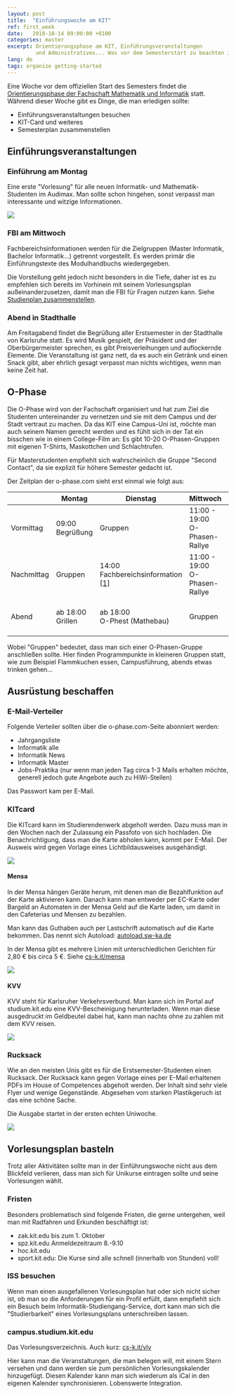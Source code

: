 ```yaml
---
layout: post
title:  "Einführungswoche am KIT"
ref: first_week
date:   2018-10-14 09:00:00 +0100
categories: master
excerpt: Orientierungsphase am KIT, Einführungsveranstaltungen
         und Administratives... Was vor dem Semesterstart zu beachten ist
lang: de
tags: organize getting-started
---
```


Eine Woche vor dem offiziellen Start des Semesters findet die [Orientierungsphase der Fachschaft Mathematik und Informatik](http://o-phase.com) statt.
Während dieser Woche gibt es Dinge, die man erledigen sollte:

 - Einführungsveranstaltungen besuchen
 - KIT-Card und weiteres
 - Semesterplan zusammenstellen

## Einführungsveranstaltungen

### Einführung am Montag

Eine erste "Vorlesung" für alle neuen Informatik- und Mathematik-Studenten im Audimax. Man sollte schon hingehen, sonst verpasst man
interessante und witzige Informationen.

![](/assets/images/audimax.jpg)

### FBI am Mittwoch

Fachbereichsinformationen werden für die Zielgruppen (Master Informatik, Bachelor Informatik...) getrennt vorgestellt.
Es werden primär die Einführungstexte des Modulhandbuchs wiedergegeben.

Die Vorstellung geht jedoch nicht besonders in die Tiefe, daher ist es
zu empfehlen sich bereits im Vorhinein mit seinem Vorlesungsplan
außeinanderzusetzen, damit man die FBI für Fragen nutzen kann.
Siehe [Studienplan zusammenstellen](/master/Studienplan-zusammenstellen.html).

### Abend in Stadthalle

Am Freitagabend findet die Begrüßung aller Erstsemester in der Stadthalle von Karlsruhe statt. Es wird Musik gespielt, der Präsident und der Oberbürgermeister sprechen, es gibt Preisverleihungen und auflockernde Elemente.
Die Veranstaltung ist ganz nett, da es auch ein Getränk und einen Snack gibt, aber ehrlich gesagt verpasst man nichts wichtiges, wenn man keine Zeit hat.


## O-Phase

Die O-Phase wird von der Fachschaft organisiert und hat zum Ziel die Studenten untereinander zu vernetzen und sie mit dem Campus und der Stadt vertraut zu machen.
Da das KIT eine Campus-Uni ist, möchte man auch seinem Namen gerecht werden und es fühlt sich in der Tat ein bisschen wie in einem College-Film an: Es gibt 10-20 O-Phasen-Gruppen mit eigenen T-Shirts, Maskottchen und Schlachtrufen.

Für Masterstudenten empfiehlt sich wahrscheinlich die Gruppe "Second Contact", da sie explizit für höhere Semester gedacht ist.

Der Zeitplan der o-phase.com sieht erst einmal wie folgt aus:

<table>
<thead>
<tr>
<th></th>
<th>Montag</th>
<th>Dienstag</th>
<th>Mittwoch</th>
<th>Donnerstag</th>
<th>Freitag</th>
<th>Samstag</th>
<th>Sonntag</th>
<th>Montag</th>
</tr>
</thead>

<tbody>
<tr>
<td>Vormittag</td>
<td>09:00 <br> Begrüßung</td>
<td>Gruppen</td>
<td>11:00 - 19:00 <br> O-Phasen-Rallye</td>
<td>Gruppen</td>
<td>11:30 <br>Abschlussveranstaltung <br> <a href="https://www.kithub.de/map/2291">Benz-HS (HMU)</a></td>
<td>10:00<br>Mädelsbrunch<br> (Mathebau)</td>
<td>Schlafen</td>
<td>Vorlesungen</td>
</tr>

<tr>
<td>Nachmittag</td>
<td>Gruppen</td>
<td>14:00 <br> Fachbereichsinformation <a href="#hörsäle-fachbereichsinformation">[1]</a></td>
<td>11:00 - 19:00 <br> O-Phasen-Rallye</td>
<td>13:30 - 17:30 <br>O-Lympia (Forum)</td>
<td>Gruppen</td>
<td></td>
<td>Schlafen</td>
<td>Vorlesungen</td>
</tr>

<tr>
<td>Abend</td>
<td>ab 18:00 <br>Grillen</td>
<td>ab 18:00 <br> O-Phest (Mathebau)</td>
<td>Gruppen</td>
<td>Gruppen</td>
<td>Gruppen</td>
<td>20:00 <br> Kinofilm</td>
<td>Schlafen</td>
<td>19:00<br>Master-Stammtisch<br> (Stövchen)</td>
</tr>
</tbody>
</table>

Wobei "Gruppen" bedeutet, dass man sich einer O-Phasen-Gruppe anschließen
sollte. Hier finden Programmpunkte in kleineren Gruppen statt, wie zum Beispiel Flammkuchen essen, Campusführung, abends etwas trinken gehen...

## Ausrüstung beschaffen

### E-Mail-Verteiler

Folgende Verteiler sollten über die o-phase.com-Seite abonniert werden:

 - Jahrgangsliste
 - Informatik alle
 - Informatik News
 - Informatik Master
 - Jobs-Praktika (nur wenn man jeden Tag circa 1-3 Mails erhalten möchte, generell jedoch gute Angebote auch zu HiWi-Stellen)

 Das Passwort kam per E-Mail.

###  KITcard

Die KITcard kann im Studierendenwerk abgeholt werden. Dazu muss man in den Wochen nach der Zulassung ein Passfoto von sich hochladen. Die Benachrichtigung, dass man die Karte abholen kann, kommt per E-Mail. Der Ausweis wird gegen Vorlage eines Lichtbildausweises ausgehändigt.

![](/assets/images/studierendenwerk.png)

#### Mensa

In der Mensa hängen Geräte herum, mit denen man die Bezahlfunktion auf der Karte aktivieren kann. Danach kann man entweder per EC-Karte oder Bargeld an Automaten in der Mensa Geld auf die Karte laden, um damit in den Cafeterias und Mensen zu bezahlen.

Man kann das Guthaben auch per Lastschrift automatisch auf die Karte bekommen. Das nennt sich Autoload: [autoload.sw-ka.de](autoload.sw-ka.de)

 In der Mensa gibt es mehrere Linien mit unterschiedlichen Gerichten für 2,80 € bis circa 5 €. Siehe [cs-k.it/mensa](cs-k.it/mensa)

![](/assets/images/mensa.jpg)

#### KVV

KVV steht für Karlsruher Verkehrsverbund. Man kann sich im Portal auf studium.kit.edu eine KVV-Bescheinigung herunterladen. Wenn man diese ausgedruckt im Geldbeutel dabei hat, kann man nachts ohne zu zahlen mit dem KVV reisen.

![](/assets/images/kvv.jpg)

### Rucksack

Wie an den meisten Unis gibt es für die Erstsemester-Studenten einen Rucksack. Der Rucksack kann gegen Vorlage eines per E-Mail erhaltenen PDFs im House of Competences abgeholt werden.
 Der Inhalt sind sehr viele Flyer und wenige Gegenstände. Abgesehen vom starken Plastikgeruch ist das eine schöne Sache.

Die Ausgabe startet in der ersten echten Uniwoche.

 ![](/assets/images/rucksack.jpg)

## Vorlesungsplan basteln

Trotz aller Aktivitäten sollte man in der Einführungswoche nicht aus dem Blickfeld verlieren, dass man sich für Unikurse eintragen sollte und seine Vorlesungen wählt.

### Fristen

Besonders problematisch sind folgende Fristen, die gerne untergehen, weil man mit Radfahren und Erkunden beschäftigt ist:

- zak.kit.edu bis zum 1. Oktober
- spz.kit.edu Anmeldezeitraum 8.-9.10
- hoc.kit.edu
- sport.kit.edu: Die Kurse sind alle schnell (innerhalb von Stunden) voll!

### ISS besuchen

Wenn man einen ausgefallenen Vorlesungsplan hat oder sich nicht sicher
ist, ob man so die Anforderungen für ein Profil erfüllt, dann empfiehlt
sich ein Besuch beim Informatik-Studiengang-Service, dort kann man sich die "Studierbarkeit" eines Vorlesungsplans unterschreiben lassen.

### campus.studium.kit.edu

Das Vorlesungsverzeichnis. Auch kurz: [cs-k.it/vlv](cs-k.it/vlv)

Hier kann man die Veranstaltungen, die man belegen will, mit einem Stern versehen und dann werden sie zum persönlichen Vorlesungskalender hinzugefügt. Diesen Kalender kann man sich wiederum als iCal in den eigenen Kalender synchronisieren. Lobenswerte Integration.
